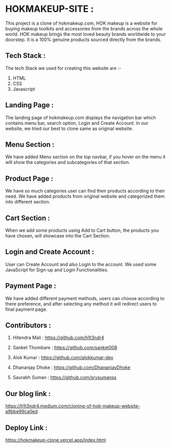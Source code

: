 # HOKMAKEUP-SITE :

This project is a clone of hokmakeup.com, HOK makeup is a website for buying makeup toolkits and accessories from the brands across the whole world. HOK makeup brings the most loved beauty brands worldwide to your doorstep. It is a 100% genuine products sourced directly from the brands.


## Tech Stack :

The tech Stack we used for creating this website are :-

1. HTML 
2. CSS
3. Javascript


## Landing Page :
The landing page of hokmakeup.com displays the navigation bar which contains menu bar, search option, Login and Create Account.
In our website, we tried our best to clone same as original website.


## Menu Section :
We have added Menu section on the top navbar, if you hover on the menu it will show the categories and subcategories of that section.


## Product Page :
We have so much categories user can find their products according to their need. We have added products from original website and categorized them into different section.


## Cart Section :
When we add some products using Add to Cart button, the products you have chosen, will showcase into the Cart Section.


## Login and Create Account : 
User can Create Account and also Login to the account. We used some JavaScript for Sign-up and Login Functionalities.


## Payment Page :
We have added different payment methods, users can choose according to there preference, and after selecting any method it will redirect users to final payment page.


## Contributors :

1. Hitendra Mali : https://github.com/h1t3ndr4

2. Sanket Thombare : https://github.com/sanket008

3. Alok Kumar : https://github.com/alokkumar-dev

4. Dhananjay Dhoke : https://github.com/DhananjayDhoke

5. Saurabh Suman : https://github.com/srvsumanss


## Our blog link :
https://h1t3ndr4.medium.com/cloning-of-hok-makeup-website-a9bbe99ca0ed


## Deploy Link :
https://hokmakeup-clone.vercel.app/index.html
